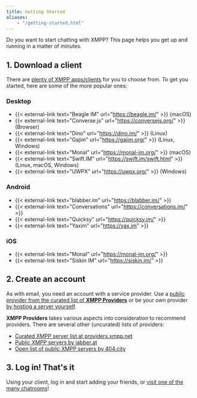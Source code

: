 ```yaml
---
title: Getting Started
aliases:
    - "/getting-started.html"
---
```


Do you want to start chatting with XMPP? This page helps you get up and running in a matter of minutes.

## 1. Download a client

There are [plenty of XMPP apps/clients](/software/) for you to choose from. To get you started, here are some of the more popular ones:

### Desktop

* {{< external-link text="Beagle IM" url="https://beagle.im/" >}} (macOS)
* {{< external-link text="Converse.js" url="https://conversejs.org/" >}} (Browser)
* {{< external-link text="Dino" url="https://dino.im/" >}} (Linux)
* {{< external-link text="Gajim" url="https://gajim.org/" >}} (Linux, Windows)
* {{< external-link text="Monal" url="https://monal-im.org/" >}} (macOS)
* {{< external-link text="Swift.IM" url="https://swift.im/swift.html" >}} (Linux, macOS, Windows)
* {{< external-link text="UWPX" url="https://uwpx.org/" >}} (Windows)

### Android

* {{< external-link text="blabber.im" url="https://blabber.im/" >}}
* {{< external-link text="Conversations" url="https://conversations.im/" >}}
* {{< external-link text="Quicksy" url="https://quicksy.im/" >}}
* {{< external-link text="Yaxim" url="https://yax.im" >}}

### iOS

* {{< external-link text="Monal" url="https://monal-im.org/" >}}
* {{< external-link text="Siskin IM" url="https://siskin.im/" >}}

## 2. Create an account

As with email, you need an account with a service provider.
Use a [public provider from the curated list of **XMPP Providers**](https://providers.xmpp.net) or be your own provider [by hosting a server yourself](https://xmpp.org/software/).

**XMPP Providers** takes various aspects into consideration to recommend providers.
There are several other (uncurated) lists of providers:

* [Curated XMPP server list at providers.xmpp.net](https://providers.xmpp.net/)
* [Public XMPP servers by jabber.at](https://list.jabber.at)
* [Open list of public XMPP servers by 404.city](https://xmpp-servers.404.city)

## 3. Log in! That's it

Using your client, log in and start adding your friends, or [visit one of the many chatrooms](https://search.jabber.network/)!
